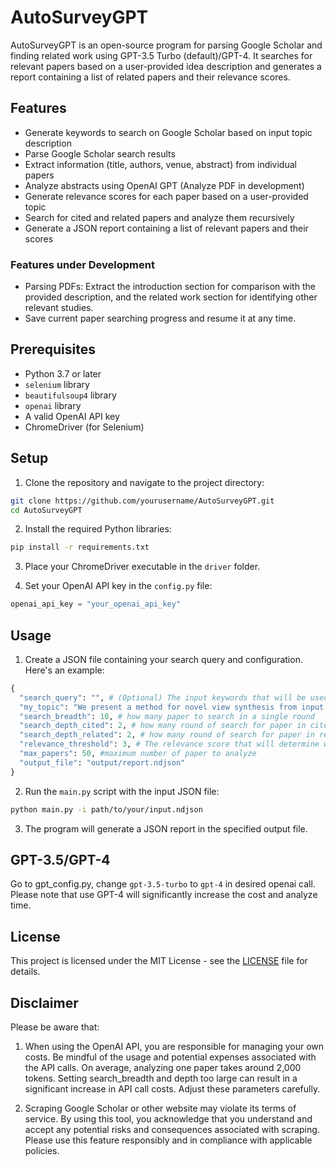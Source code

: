 # AutoSurveyGPT

AutoSurveyGPT is an open-source program for parsing Google Scholar and finding related work using GPT-3.5 Turbo (default)/GPT-4. It searches for relevant papers based on a user-provided idea description and generates a report containing a list of related papers and their relevance scores.

## Features

- Generate keywords to search on Google Scholar based on input topic description
- Parse Google Scholar search results
- Extract information (title, authors, venue, abstract) from individual papers
- Analyze abstracts using OpenAI GPT (Analyze PDF in development)
- Generate relevance scores for each paper based on a user-provided topic
- Search for cited and related papers and analyze them recursively
- Generate a JSON report containing a list of relevant papers and their scores

### Features under Development
- Parsing PDFs: Extract the introduction section for comparison with the provided description, and the related work section for identifying other relevant studies.
- Save current paper searching progress and resume it at any time.

## Prerequisites

- Python 3.7 or later
- `selenium` library
- `beautifulsoup4` library
- `openai` library
- A valid OpenAI API key
- ChromeDriver (for Selenium)

## Setup

1. Clone the repository and navigate to the project directory:

```bash
git clone https://github.com/yourusername/AutoSurveyGPT.git
cd AutoSurveyGPT
```

2. Install the required Python libraries:

```bash
pip install -r requirements.txt
```

3. Place your ChromeDriver executable in the `driver` folder.

4. Set your OpenAI API key in the `config.py` file:

```python
openai_api_key = "your_openai_api_key"
```

## Usage

1. Create a JSON file containing your search query and configuration. Here's an example:

```python
{
  "search_query": "", # (Optional) The input keywords that will be used on your google scholar search, if empty, the system will generate query automatically based on the topic description 
  "my_topic": "We present a method for novel view synthesis from input images that are freely distributed around a scene. Our method does not rely on a regular arrangement of input views, can synthesize images for free camera movement through the scene, and works for general scenes with unconstrained geometric layouts. We calibrate the input images via SfM and erect a coarse geometric scaffold via MVS. This scaffold is used to create a proxy depth map for a novel view of the scene. Based on this depth map, a recurrent encoder-decoder network processes reprojected features from nearby views and synthesizes the new view. Our network does not need to be optimized for a given scene. After training on a dataset, it works in previously unseen environments with no fine-tuning or per-scene optimization. We evaluate the presented approach on challenging real-world datasets, including Tanks and Temples, where we demonstrate successful view synthesis for the first time and substantially outperform prior and concurrent work.", #Try to describ your idea as detail as possible, like a paper abstract or even introduction. This will be used to compare with existing papers found online.
  "search_breadth": 10, # how many paper to search in a single round
  "search_depth_cited": 2, # how many round of search for paper in cited by 
  "search_depth_related": 2, # how many round of search for paper in related
  "relevance_threshold": 3, # The relevance score that will determine whether a paper should be search for its cited by paper and related paper.
  "max_papers": 50, #maximum number of paper to analyze
  "output_file": "output/report.ndjson"
}
```

2. Run the `main.py` script with the input JSON file:

```bash
python main.py -i path/to/your/input.ndjson
```

3. The program will generate a JSON report in the specified output file.

## GPT-3.5/GPT-4

Go to gpt_config.py, change `gpt-3.5-turbo` to `gpt-4` in desired openai call. Please note that use GPT-4 will significantly increase the cost and analyze time.

## License

This project is licensed under the MIT License - see the [LICENSE](LICENSE) file for details.

## Disclaimer

Please be aware that:

1. When using the OpenAI API, you are responsible for managing your own costs. Be mindful of the usage and potential expenses associated with the API calls. On average, analyzing one paper takes around 2,000 tokens. Setting search_breadth and depth too large can result in a significant increase in API call costs. Adjust these parameters carefully.

2. Scraping Google Scholar or other website may violate its terms of service. By using this tool, you acknowledge that you understand and accept any potential risks and consequences associated with scraping. Please use this feature responsibly and in compliance with applicable policies.